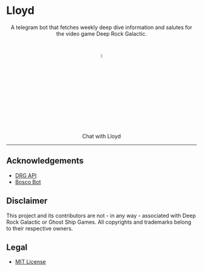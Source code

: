 # Lloyd

<div align="center">
  A telegram bot that fetches weekly deep dive information and salutes for the video game Deep Rock Galactic.

  &nbsp;
  &nbsp;
 
  <a href="https://t.me/drglloydbot">
    <img src="https://upload.wikimedia.org/wikipedia/commons/8/82/Telegram_logo.svg" width="5%" alt="telegram logo" />
  </a>
  
  Chat with Lloyd
	
    
</div>

---

## Acknowledgements

- [DRG API](https://drgapi.com/)
- [Bosco Bot](https://github.com/MoritzHayden/bosco/)

## Disclaimer

This project and its contributors are not - in any way - associated with Deep Rock Galactic or Ghost Ship Games. All copyrights and trademarks belong to their respective owners.

## Legal

- [MIT License](LICENSE)
